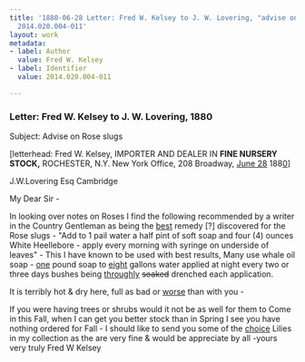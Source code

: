```yaml
---
title: '1880-06-28 Letter: Fred W. Kelsey to J. W. Lovering, "advise on Rose Slugs,"
  2014.020.004-011'
layout: work
metadata:
- label: Author
  value: Fred W. Kelsey
- label: Identifier
  value: 2014.020.004-011

---
```

<div class="pages">
<div id="page-1350328">
<h3><a name="page-1350328">Letter: Fred W. Kelsey to J. W. Lovering, 1880</a></h3>
<div class="page-content">
<p>Subject: Advise on Rose slugs</p>
<p>[letterhead: Fred W. Kelsey,<span class='line-break'> </span>IMPORTER AND DEALER IN<span class='line-break'> </span><b>FINE NURSERY STOCK,</b><span class='line-break'> </span>ROCHESTER, N.Y.<span class='line-break'> </span><ital>New York Office, 208 Broadway,</ital> <u>June 28</u> 188<u>0</u>]</p>
<p>J.W.Lovering Esq<span class='line-break'> </span>Cambridge</p>
<p>My Dear Sir -</p>
<p>In looking over<span class='line-break'> </span>notes on Roses I find the following<span class='line-break'> </span>recommended by a writer in the Country <span class='line-break'> </span>Gentleman as being the <u>best</u> remedy<span class='line-break'> </span>[?] discovered for the Rose slugs - <span class='line-break'> </span>"Add to 1 pail water a half pint of soft soap<span class='line-break'> </span>and four (4) ounces White Heellebore - apply<span class='line-break'> </span>every morning with syringe on underside<span class='line-break'> </span>of leaves" -   This I have known to be<span class='line-break'> </span>used with best results,  Many use <span class='line-break'> </span>whale oil soap - <u>one</u> pound soap to <u>eight</u> gallons<span class='line-break'> </span>water applied at night every two or three<span class='line-break'> </span>days bushes being <u>throughly</u> <del>soaked</del><span class='line-break'> </span>drenched each application.</p>
<p>It is terribly hot &amp; dry here, full as bad<span class='line-break'> </span>or <u>worse</u> than with you -</p>
<p>If you were having trees or shrubs would it<span class='line-break'> </span>not be as well for them to Come in this Fall, <span class='line-break'> </span>when I can get you better stock than in Spring<span class='line-break'> </span>I see you have nothing ordered for Fall - I should<span class='line-break'> </span>like to send you some of the <u>choice</u> Lilies in my collection <span class='line-break'> </span>as the are very fine &amp; would be appreciate by all -<span class='line-break'></span>yours very truly Fred W Kelsey</p>
</div>
</div>
<br />
</div>

